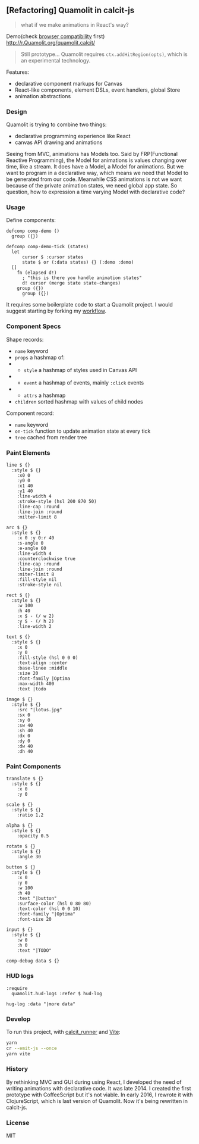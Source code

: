
[Refactoring] Quamolit in calcit-js
----

> what if we make animations in React's way?

Demo(check [browser compatibility](https://developer.mozilla.org/en-US/docs/Web/API/CanvasRenderingContext2D/addHitRegion#Browser_compatibility) first) http://r.Quamolit.org/quamolit.calcit/

> Still prototype... Quamolit requires `ctx.addHitRegion(opts)`, which is an experimental technology.

Features:

* declarative component markups for Canvas
* React-like components, element DSLs, event handlers, global Store
* animation abstractions

### Design

Quamolit is trying to combine two things:

* declarative programming experience like React
* canvas API drawing and animations

Seeing from MVC, animations has Models too. Said by FRP(Functional Reactive Programming), the Model for animations is values changing over time, like a stream. It does have a Model, a Model for animations. But we want to program in a declarative way, which means we need that Model to be generated from our code. Meanwhile CSS animations is not we want because of the private animation states, we need global app state. So question, how to expression a time varying Model with declarative code?

### Usage

Define components:

```cirru
defcomp comp-demo ()
  group ({})

defcomp comp-demo-tick (states)
  let
      cursor $ :cursor states
      state $ or (:data states) {} (:demo :demo)
  []
    fn (elapsed d!)
      ; "this is there you handle animation states"
      d! cursor (merge state state-changes)
    group ({})
      group ({})
```

It requires some boilerplate code to start a Quamolit project. I would suggest starting by forking my [workflow](https://github.com/Quamolit/quamolit-workflow).

### Component Specs

Shape records:

* `name` keyword
* `props` a hashmap of:
* * `style` a hashmap of styles used in Canvas API
* * `event` a hashmap of events, mainly `:click` events
* * `attrs` a hashmap
* `children` sorted hashmap with values of child nodes

Component record:

* `name` keyword
* `on-tick` function to update animation state at every tick
* `tree` cached from render tree

### Paint Elements

```cirru
line $ {}
  :style $ {}
    :x0 0
    :y0 0
    :x1 40
    :y1 40
    :line-width 4
    :stroke-style (hsl 200 870 50)
    :line-cap :round
    :line-join :round
    :milter-limit 8

arc $ {}
  :style $ {}
    :x 0 :y 0:r 40
    :s-angle 0
    :e-angle 60
    :line-width 4
    :counterclockwise true
    :line-cap :round
    :line-join :round
    :miter-limit 8
    :fill-style nil
    :stroke-style nil

rect $ {}
  :style $ {}
    :w 100
    :h 40
    :x $ - (/ w 2)
    :y $ - (/ h 2)
    :line-width 2

text $ {}
  :style $ {}
    :x 0
    :y 0
    :fill-style (hsl 0 0 0)
    :text-align :center
    :base-linee :middle
    :size 20
    :font-family |Optima
    :max-width 400
    :text |todo

image $ {}
  :style $ {}
    :src "|lotus.jpg"
    :sx 0
    :sy 0
    :sw 40
    :sh 40
    :dx 0
    :dy 0
    :dw 40
    :dh 40
```

### Paint Components

```cirru
translate $ {}
  :style $ {}
    :x 0
    :y 0

scale $ {}
  :style $ {}
    :ratio 1.2

alpha $ {}
  :style $ {}
    :opacity 0.5

rotate $ {}
  :style $ {}
    :angle 30

button $ {}
  :style $ {}
    :x 0
    :y 0
    :w 100
    :h 40
    :text "|button"
    :surface-color (hsl 0 80 80)
    :text-color (hsl 0 0 10)
    :font-family "|Optima"
    :font-size 20

input $ {}
  :style $ {}
    :w 0
    :h 0
    :text "|TODO"

comp-debug data $ {}
```

### HUD logs

```
:require
  quamolit.hud-logs :refer $ hud-log

hug-log :data "|more data"
```

### Develop

To run this project, with [calcit_runner](https://github.com/calcit-lang/calcit_runner.rs) and [Vite](https://vitejs.dev/):

```bash
yarn
cr --emit-js --once
yarn vite
```

### History

By rethinking MVC and GUI during using React, I developed the need of writing animations with declarative code. It was late 2014. I created the first prototype with CoffeeScript but it's not viable. In early 2016, I rewrote it with ClojureScript, which is last version of Quamolit. Now it's being rewritten in calcit-js.

### License

MIT
